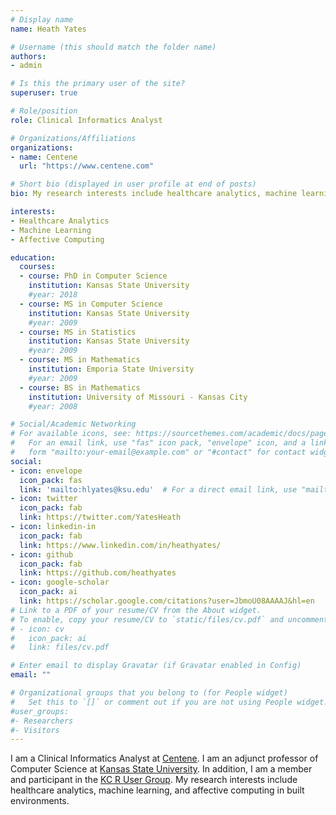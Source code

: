 ```yaml
---
# Display name
name: Heath Yates

# Username (this should match the folder name)
authors:
- admin

# Is this the primary user of the site?
superuser: true

# Role/position
role: Clinical Informatics Analyst  

# Organizations/Affiliations
organizations:
- name: Centene  
  url: "https://www.centene.com"

# Short bio (displayed in user profile at end of posts)
bio: My research interests include healthcare analytics, machine learning, and affective computing 

interests:
- Healthcare Analytics 
- Machine Learning 
- Affective Computing

education:
  courses:
  - course: PhD in Computer Science 
    institution: Kansas State University 
    #year: 2018
  - course: MS in Computer Science 
    institution: Kansas State University 
    #year: 2009
  - course: MS in Statistics 
    institution: Kansas State University 
    #year: 2009
  - course: MS in Mathematics 
    institution: Emporia State University
    #year: 2009
  - course: BS in Mathematics 
    institution: University of Missouri - Kansas City 
    #year: 2008

# Social/Academic Networking
# For available icons, see: https://sourcethemes.com/academic/docs/page-builder/#icons
#   For an email link, use "fas" icon pack, "envelope" icon, and a link in the
#   form "mailto:your-email@example.com" or "#contact" for contact widget.
social:
- icon: envelope
  icon_pack: fas
  link: 'mailto:hlyates@ksu.edu'  # For a direct email link, use "mailto:test@example.org".
- icon: twitter
  icon_pack: fab
  link: https://twitter.com/YatesHeath
- icon: linkedin-in
  icon_pack: fab
  link: https://www.linkedin.com/in/heathyates/
- icon: github
  icon_pack: fab
  link: https://github.com/heathyates
- icon: google-scholar
  icon_pack: ai
  link: https://scholar.google.com/citations?user=JbmoU08AAAAJ&hl=en
# Link to a PDF of your resume/CV from the About widget.
# To enable, copy your resume/CV to `static/files/cv.pdf` and uncomment the lines below.
# - icon: cv
#   icon_pack: ai
#   link: files/cv.pdf

# Enter email to display Gravatar (if Gravatar enabled in Config)
email: ""

# Organizational groups that you belong to (for People widget)
#   Set this to `[]` or comment out if you are not using People widget.
#user_groups:
#- Researchers
#- Visitors
---
```



I am a Clinical Informatics Analyst at [Centene](https://www.centene.com). I am an adjunct professor of Computer Science at [Kansas State University](https://www.cs.ksu.edu/). In addition, I am a member and participant in the [KC R User Group](https://www.meetup.com/Kansas-City-R-Users-Group/). My research interests include healthcare analytics, machine learning, and affective computing in built environments. 